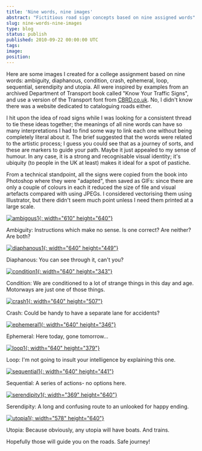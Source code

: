```yaml
---
title: 'Nine words, nine images'
abstract: "Fictitious road sign concepts based on nine assigned words"
slug: nine-words-nine-images
type: blog
status: publish
published: 2010-09-22 00:00:00 UTC
tags: 
image: 
position: 
---
```


Here are some images I created for a college assignment based on nine
words: ambiguity, diaphanous, condition, crash, ephemeral, loop,
sequential, serendipity and utopia. All were inspired by examples from
an archived Department of Transport book called \"Know Your Traffic
Signs\", and use a version of the Transport font from [CBRD.co.uk][1]. No, I didn't know there was a website dedicated to
cataloguing roads either.

I hit upon the idea of road signs while I was looking for a consistent
thread to tie these ideas together; the meanings of all nine words can
have so many interpretations I had to find some way to link each one
without being completely literal about it. The brief suggested that the
words were related to the artistic process; I guess you could see that
as a journey of sorts, and these are markers to guide your path. Maybe
it just appealed to my sense of humour. In any case, it is a strong and
recognisable visual identity; it's ubiquity (to people in the UK at
least) makes it ideal for a spot of pastiche.

From a technical standpoint, all the signs were copied from the book
into Photoshop where they were \"adapted\", then saved as GIFs: since
there are only a couple of colours in each it reduced the size of file
and visual artefacts compared with using JPEGs. I considered vectorising
them using Illustrator, but there didn't seem much point unless I need
them printed at a large scale.

[![ambigous1](https://farm5.static.flickr.com/4086/5015575253_b998663063_z.jpg){:
width="610" height="640"}][2]

Ambiguity: Instructions which make no sense. Is one correct? Are
neither? Are both?

[![diaphanous1](https://farm5.static.flickr.com/4139/5016151992_aeb7eb51c0_z.jpg){:
width="640" height="449"}][3]

Diaphanous: You can see through it, can't you?

[![condition1](https://farm5.static.flickr.com/4113/5015543465_f1c4c0e7f8_z.jpg){:
width="640" height="343"}][4]

Condition: We are conditioned to a lot of strange things in this day and
age. Motorways are just one of those things.

[![crash1](https://farm5.static.flickr.com/4151/5016152136_0092a8be6c_z.jpg){:
width="640" height="507"}][5]

Crash: Could be handy to have a separate lane for accidents?

[![ephemeral1](https://farm5.static.flickr.com/4130/5015543387_9ee7e9d7bb_z.jpg){:
width="640" height="346"}][6]

Ephemeral: Here today, gone tomorrow...

[![loop1](https://farm5.static.flickr.com/4149/5016152038_a633bfe5f8_z.jpg){:
width="640" height="379"}][7]

Loop: I'm not going to insult your intelligence by explaining this one.

[![sequential1](https://farm5.static.flickr.com/4113/5016152090_9b8458e3b2_z.jpg){:
width="640" height="441"}][8]

Sequential: A series of actions- no options here.

[![serendipity1](https://farm5.static.flickr.com/4088/5015543757_b0e93fe61e_z.jpg){:
width="369" height="640"}][9]

Serendipity: A long and confusing route to an unlooked for happy ending.

[![utopia1](https://farm5.static.flickr.com/4127/5015543713_7cb701e1f9_z.jpg){:
width="578" height="640"}][10]

Utopia: Because obviously, any utopia will have boats. And trains.

Hopefully those will guide you on the roads. Safe journey!



[1]: http://www.cbrd.co.uk/fonts/
[2]: http://www.flickr.com/photos/53111802@N05/5015575253/
[3]: http://www.flickr.com/photos/53111802@N05/5016151992/
[4]: http://www.flickr.com/photos/53111802@N05/5015543465/
[5]: http://www.flickr.com/photos/53111802@N05/5016152136/
[6]: http://www.flickr.com/photos/53111802@N05/5015543387/
[7]: http://www.flickr.com/photos/53111802@N05/5016152038/
[8]: http://www.flickr.com/photos/53111802@N05/5016152090/
[9]: http://www.flickr.com/photos/53111802@N05/5015543757/
[10]: http://www.flickr.com/photos/53111802@N05/5015543713/
